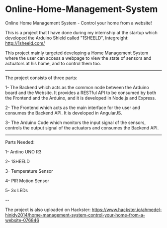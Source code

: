 # Online-Home-Management-System
Online Home Management System - Control your home from a website!

This is a project that I have done during my internship at the startup which developed the Arduino Shield called "1SHEELD", Integreight: http://1sheeld.com/

This project mainly targeted developing a Home Management System where the user can access a webpage to view the state of sensors and actuators at his home, and to control them too.

-----

The project consists of three parts:

1- The Backend which acts as the common node between the Arduino board and the Website. It provides a RESTful API to be consumed by both the Frontend and the Arduino, and it is developed in Node.js and Express.

2- The Frontend which acts as the main interface for the user and consumes the Backend API. It is developed in AngularJS.

3- The Arduino Code which monitors the input signal of the sensors, controls the output signal of the actuators and consumes the Backend API.

-----

Parts Needed:

1- Ardino UNO R3

2- 1SHEELD

3- Temperature Sensor

4- PIR Motion Sensor

5- 3x LEDs

--

The project is also uploaded on Hackster: https://www.hackster.io/ahmedel-hinidy2014/home-management-system-control-your-home-from-a-website-076846
